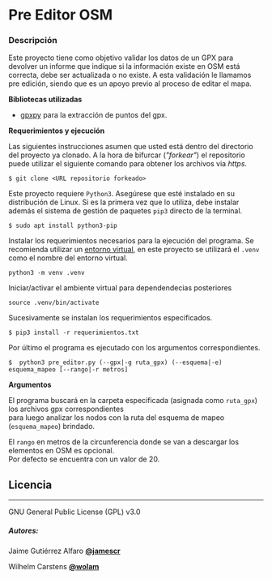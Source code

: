 # Pre Editor OSM 

### Descripción     
Este proyecto tiene como objetivo validar los datos de un GPX para devolver un informe que indique si la información existe en OSM está correcta, debe ser actualizada o no existe. A esta validación le llamamos pre edición, siendo que es un apoyo previo al proceso de editar el mapa. 

**Bibliotecas utilizadas**

* [gpxpy](https://pypi.org/project/gpxpy/) para la extracción de puntos del gpx.

**Requerimientos y ejecución**

Las siguientes instrucciones asumen que usted está dentro del directorio del proyecto ya clonado. A la hora de bifurcar (*"forkear"*) el repositorio puede utilizar el siguiente comando para obtener los archivos via *https*.
```
$ git clone <URL repositorio forkeado>
```

Este proyecto requiere `Python3`. Asegúrese que esté instalado en su distribución de Linux.  Si es la primera vez que lo utiliza, debe instalar además el sistema de gestión de paquetes `pip3` directo de la terminal.
```
$ sudo apt install python3-pip
```

Instalar los requerimientos necesarios para la ejecución del programa. Se recomienda utilizar un [entorno virtual](https://python-docs-es.readthedocs.io/es/3.8/library/venv.html), en este proyecto se utilizará el `.venv` como el nombre del entorno virtual.

```
python3 -m venv .venv
```

Iniciar/activar el ambiente virtual para dependendecias posteriores

```
source .venv/bin/activate
```

Sucesivamente se instalan los requerimientos especificados.

```
$ pip3 install -r requerimientos.txt
```

Por último el programa es ejecutado con los argumentos correspondientes.

```
$  python3 pre_editor.py (--gpx|-g ruta_gpx) (--esquema|-e) esquema_mapeo [--rango|-r metros]
```

**Argumentos**

El programa buscará en la carpeta especificada (asignada como `ruta_gpx`) los archivos gpx correspondientes\
para luego analizar los nodos con la ruta del esquema de mapeo (`esquema_mapeo`) brindado.

El `rango` en metros de la circunferencia donde se van a descargar los elementos en OSM es opcional.\
Por defecto se encuentra con un valor de 20.


## Licencia
---
GNU General Public License (GPL) v3.0

##### Autores:
Jaime Gutiérrez Alfaro [**@jamescr**](https://github.com/jamescr)

Wilhelm Carstens [**@wolam**](https://github.com/Wolam)
